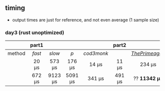 
## timing
- output times are just for reference, and not even average (1 sample size)

### day3 (rust unoptimized)
||part1||||part2|||
|:-:|:-:|:-:|:-:|:-:|:-:|:-:|:-:|
|method|_fast_|_slow_ |_p_    |_cod3monk_|      |[_ThePrimeagen_](https://github.com/ThePrimeagen/aoc/blob/b1d49d52e02c165977db796e7f0082e0879cd5ce/src/bin/day3.rs#L46-L71)|_cod3monk_|
|      |20 µs |573 µs |176 µs |14 µs     |11 µs |234 µs         |7 µs      |
|      |672 µs|9123 µs|5091 µs|341 µs    |491 µs|?? **11342 µs**|458 µs    |
